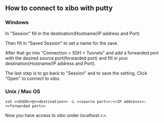 ## How to connect to xibo with putty

### Windows

In "Session" fill in the destination(Hostname/IP address and Port)

Then fill in "Saved Session" to set a name for the save.

After that go into "Connection > SSH > Tunnels" 
and add a forwarded port with the desired source port(forwarded port) and fill in your destination(Hostname/IP address and Port).

The last step is to go back to "Session" and to save the setting. Click "Open" to connect to xibo.


### Unix / Mac OS

	ssh <<USER>>@<<destination>> -L <<source port>>:<<IP address>>:<<forwarded port>>

Now you have access to xibo under localhost:<<forwarded port>>.
